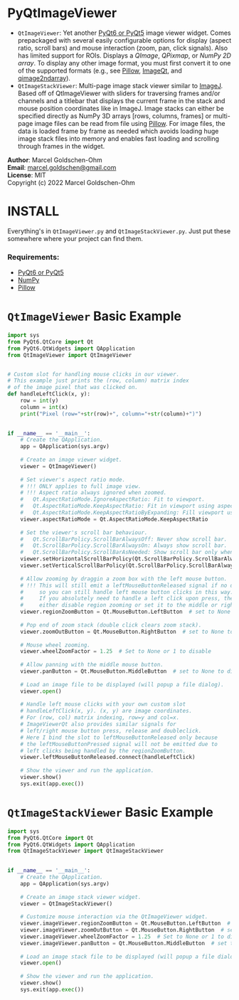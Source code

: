 # PyQtImageViewer

* `QtImageViewer`: Yet another [PyQt6 or PyQt5](https://www.riverbankcomputing.com/software/pyqt/intro) image viewer widget. Comes prepackaged with several easily configurable options for display (aspect ratio, scroll bars) and mouse interaction (zoom, pan, click signals). Also has limited support for ROIs. Displays a *QImage*, *QPixmap*, or *NumPy 2D array*. To display any other image format, you must first convert it to one of the supported formats (e.g., see [Pillow](https://github.com/python-pillow/Pillow), [ImageQt](https://github.com/python-pillow/Pillow/blob/master/PIL/ImageQt.py), and [qimage2ndarray](https://github.com/hmeine/qimage2ndarray)).
* `QtImageStackViewer`: Multi-page image stack viewer similar to [ImageJ](https://imagej.nih.gov/ij/). Based off of QtImageViewer with sliders for traversing frames and/or channels and a titlebar that displays the current frame in the stack and mouse position coordinates like in ImageJ. Image stacks can either be specified directly as NumPy 3D arrays [rows, columns, frames] or multi-page image files can be read from file using [Pillow](https://github.com/python-pillow/Pillow). For image files, the data is loaded frame by frame as needed which avoids loading huge image stack files into memory and enables fast loading and scrolling through frames in the widget.

**Author**: Marcel Goldschen-Ohm  
**Email**:  <marcel.goldschen@gmail.com>  
**License**: MIT  
Copyright (c) 2022 Marcel Goldschen-Ohm  

# INSTALL

Everything's in `QtImageViewer.py` and `QtImageStackViewer.py`. Just put these somewhere where your project can find them.

### Requirements:

* [PyQt6 or PyQt5](https://www.riverbankcomputing.com/software/pyqt/intro)
* [NumPy](https://numpy.org/)
* [Pillow](https://python-pillow.org)

# `QtImageViewer` Basic Example

```python
import sys
from PyQt6.QtCore import Qt
from PyQt6.QtWidgets import QApplication
from QtImageViewer import QtImageViewer


# Custom slot for handling mouse clicks in our viewer.
# This example just prints the (row, column) matrix index
# of the image pixel that was clicked on.
def handleLeftClick(x, y):
    row = int(y)
    column = int(x)
    print("Pixel (row="+str(row)+", column="+str(column)+")")
    

if __name__ == '__main__':
    # Create the QApplication.
    app = QApplication(sys.argv)
        
    # Create an image viewer widget.
    viewer = QtImageViewer()
        
    # Set viewer's aspect ratio mode.
    # !!! ONLY applies to full image view.
    # !!! Aspect ratio always ignored when zoomed.
    #   Qt.AspectRatioMode.IgnoreAspectRatio: Fit to viewport.
    #   Qt.AspectRatioMode.KeepAspectRatio: Fit in viewport using aspect ratio.
    #   Qt.AspectRatioMode.KeepAspectRatioByExpanding: Fill viewport using aspect ratio.
    viewer.aspectRatioMode = Qt.AspectRatioMode.KeepAspectRatio
    
    # Set the viewer's scroll bar behaviour.
    #   Qt.ScrollBarPolicy.ScrollBarAlwaysOff: Never show scroll bar.
    #   Qt.ScrollBarPolicy.ScrollBarAlwaysOn: Always show scroll bar.
    #   Qt.ScrollBarPolicy.ScrollBarAsNeeded: Show scroll bar only when zoomed.
    viewer.setHorizontalScrollBarPolicy(Qt.ScrollBarPolicy.ScrollBarAlwaysOff)
    viewer.setVerticalScrollBarPolicy(Qt.ScrollBarPolicy.ScrollBarAlwaysOff)
    
    # Allow zooming by draggin a zoom box with the left mouse button.
    # !!! This will still emit a leftMouseButtonReleased signal if no dragging occured,
    #     so you can still handle left mouse button clicks in this way.
    #     If you absolutely need to handle a left click upon press, then
    #     either disable region zooming or set it to the middle or right button.
    viewer.regionZoomButton = Qt.MouseButton.LeftButton  # set to None to disable
    
    # Pop end of zoom stack (double click clears zoom stack).
    viewer.zoomOutButton = Qt.MouseButton.RightButton  # set to None to disable
    
    # Mouse wheel zooming.
    viewer.wheelZoomFactor = 1.25  # Set to None or 1 to disable
    
    # Allow panning with the middle mouse button.
    viewer.panButton = Qt.MouseButton.MiddleButton  # set to None to disable
        
    # Load an image file to be displayed (will popup a file dialog).
    viewer.open()
    
    # Handle left mouse clicks with your own custom slot
    # handleLeftClick(x, y). (x, y) are image coordinates.
    # For (row, col) matrix indexing, row=y and col=x.
    # ImageViewerQt also provides similar signals for
    # left/right mouse button press, release and doubleclick.
    # Here I bind the slot to leftMouseButtonReleased only because
    # the leftMouseButtonPressed signal will not be emitted due to
    # left clicks being handled by the regionZoomButton.
    viewer.leftMouseButtonReleased.connect(handleLeftClick)
        
    # Show the viewer and run the application.
    viewer.show()
    sys.exit(app.exec())
```

# `QtImageStackViewer` Basic Example

```python
import sys
from PyQt6.QtCore import Qt
from PyQt6.QtWidgets import QApplication
from QtImageStackViewer import QtImageStackViewer
    

if __name__ == '__main__':
    # Create the QApplication.
    app = QApplication(sys.argv)
        
    # Create an image stack viewer widget.
    viewer = QtImageStackViewer()
    
    # Customize mouse interaction via the QtImageViewer widget.
    viewer.imageViewer.regionZoomButton = Qt.MouseButton.LeftButton  # set to None to disable
    viewer.imageViewer.zoomOutButton = Qt.MouseButton.RightButton  # set to None to disable
    viewer.imageViewer.wheelZoomFactor = 1.25  # Set to None or 1 to disable
    viewer.imageViewer.panButton = Qt.MouseButton.MiddleButton  # set to None to disable
        
    # Load an image stack file to be displayed (will popup a file dialog).
    viewer.open()
        
    # Show the viewer and run the application.
    viewer.show()
    sys.exit(app.exec())
```
